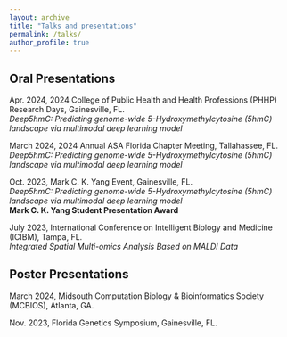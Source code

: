 ```yaml
---
layout: archive
title: "Talks and presentations"
permalink: /talks/
author_profile: true
---
```


Oral Presentations
------
Apr. 2024, 2024 College of Public Health and Health Professions (PHHP) Research Days, Gainesville, FL.<br>
*Deep5hmC: Predicting genome-wide 5-Hydroxymethylcytosine (5hmC) landscape via multimodal deep learning model* <br>

March 2024, 2024 Annual ASA Florida Chapter Meeting, Tallahassee, FL.<br>
*Deep5hmC: Predicting genome-wide 5-Hydroxymethylcytosine (5hmC) landscape via multimodal deep learning model* <br>

Oct. 2023, Mark C. K. Yang Event, Gainesville, FL.<br>
*Deep5hmC: Predicting genome-wide 5-Hydroxymethylcytosine (5hmC) landscape via multimodal deep learning model* <br>
**Mark C. K. Yang Student Presentation Award**

July 2023, International Conference on Intelligent Biology and Medicine (ICIBM), Tampa, FL.<br>
*Integrated Spatial Multi-omics Analysis Based on MALDI Data*

Poster Presentations
------
March 2024, Midsouth Computation Biology & Bioinformatics Society (MCBIOS), Atlanta, GA.<br>

Nov. 2023, Florida Genetics Symposium, Gainesville, FL.<br>


